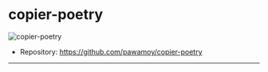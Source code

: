# copier-poetry

![copier-poetry](/assets/copier-poetry.svg)

- Repository: https://github.com/pawamoy/copier-poetry

---
